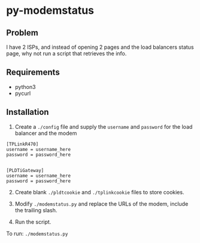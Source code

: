 # py-modemstatus

## Problem

I have 2 ISPs, and instead of opening 2 pages and the load balancers status page, why not run a script that retrieves the info. 

## Requirements

- python3
- pycurl

## Installation

1. Create a `./config` file and supply the `username` and `password` for the load balancer and the modem
```
[TPLinkR470]
username = username_here
password = password_here


[PLDTiGateway]
username = username_here
password = password_here
```
2. Create blank `./pldtcookie` and `./tplinkcookie` files to store cookies.

3. Modify `./modemstatus.py` and replace the URLs of the modem, include the trailing slash.

4. Run the script.

To run: `./modemstatus.py`